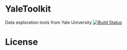 YaleToolkit
===========

Data exploration tools from Yale University
[![Build Status](https://travis-ci.org/jayemerson/YaleToolkit.png?branch=master)](https://travis-ci.org/jayemerson/YaleToolkit)

License
=======
